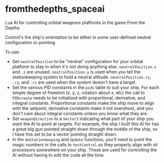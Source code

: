 # fromthedepths_spaceai
Lua AI for controlling orbital weapons platforms in the game From the Depths

Control's the ship's orientation to be either in some user-defined neutral configuration or pointing 

To use:
* Set `neutralPosition` to be "neutral" configuration for your orbital platform to stay in when it's not doing anything else. `neutralPosition.x` and `.z` are unused. `neutralPosition.y` is used when you tell the stationkeeping system to hold a neutral altitude. `neutralPosition.rx`, `.ry`, and `.rz` are used when the system doesn't have a target.
* Set the various PID constants in the `pids` table to suit your ship. For each simple degree of freedom (x, y, z, rotation about x, etc) the call to `PIDcreate`  needs to be initialized with proportional, derivative, and integral constants. Proportional constants make the ship move to align with the setpoint, derivative constants make it not overshoot, and you don't care about integral constants unless you know what they are.
* Set `weaponDirection` to a `Vector3` indicating what part of your ship you want the AI to point at targets. For example, the ship I built this AI for has a great big gun pointed straight down through the middle of the ship, so I have this set to be a vector pointing straight down.
* In the `doStationkeeping` and `Update` functions, you'll need to point the magic numbers in the calls to `testControl` so they properly align with oil processors somewhere on your ship. These are used for controlling the AI without having to edit the code all the time.
